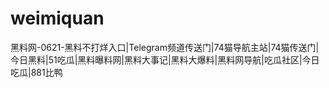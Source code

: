 # weimiquan
黑料网-0621-黑料不打烊入口|Telegram频道传送门|74猫导航主站|74猫传送门|今日黑料|51吃瓜|黑料曝料网|黑料大事记|黑料大爆料|黑料网导航|吃瓜社区|今日吃瓜|881比鸭
